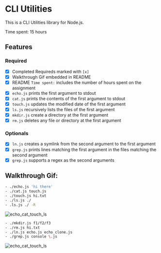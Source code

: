 # CLI Utilities

This is a CLI Utilities library for Node.js.

Time spent: 15 hours

## Features

### Required

- [x] Completed Requireds marked with `[x]`
- [x] Walkthrough Gif embedded in README
- [x] README `Time spent:` includes the number of hours spent on the assignment
- [x] `echo.js` prints the first argument to stdout
- [x] `cat.js` prints the contents of the first argument to stdout
- [x] `touch.js` updates the modified date of the first argument
- [x] `ls.js` recursively lists the files of the first argument
- [x] `mkdir.js` create a directory at the first argument
- [x] `rm.js` deletes any file or directory at the first argument 

### Optionals

- [x] `ln.js` creates a symlink from the second argument to the first argument
- [x] `grep.js` prints lines matching the first argument in the files matching the second argument
- [x] `grep.js` supports a regex as the second arguments

## Walkthrough Gif:
```bash
- ./echo.js 'hi there'
- ./cat.js touch.js
- ./touch.js hi.txt
- ./ls.js ./
- .ls.js ./ -R
```
![echo_cat_touch_ls](https://github.com/nvpmai95/nodejs_command_lines/blob/master/gifs/echo_cat_touch_ls.gif)

```bash
- ./mkdir.js f1/f2/f3
- ./rm.js hi.txt
- ./ln.js echo.js echo_clone.js
- ./grep.js console \.js
```
![echo_cat_touch_ls](https://github.com/nvpmai95/nodejs_command_lines/blob/master/gifs/mkdir_rm_ln_grep.gif)
